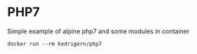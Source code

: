 # PHP7

Simple example of alpine php7 and some modules in container

```
docker run --rm kedrigern/php7
```
